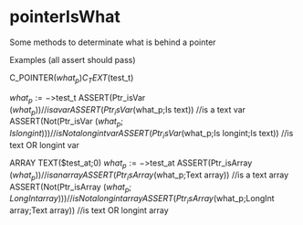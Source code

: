 # pointerIsWhat

Some methods to determinate what is behind a pointer

Examples (all assert should pass)

C_POINTER($what_p)
C_TEXT($test_t)

$what_p:=->$test_t
ASSERT(Ptr_isVar ($what_p))  //is a var
ASSERT(Ptr_isVar ($what_p;Is text))  //is a text var 
ASSERT(Not(Ptr_isVar ($what_p;Is longint)))  //is Not a longint var
ASSERT(Ptr_isVar ($what_p;Is longint;Is text))  //is text OR longint var

ARRAY TEXT($test_at;0)
$what_p:=->$test_at
ASSERT(Ptr_isArray ($what_p))  //is an array
ASSERT(Ptr_isArray ($what_p;Text array))  //is a text array 
ASSERT(Not(Ptr_isArray ($what_p;LongInt array)))  //is Not a longint array
ASSERT(Ptr_isArray ($what_p;LongInt array;Text array))  //is text OR longint array

